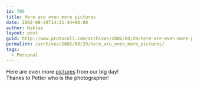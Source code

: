 ```yaml
---
id: 705
title: Here are even more pictures
date: 2002-08-29T14:21:44+00:00
author: Niklas
layout: post
guid: http://www.protocol7.com/archives/2002/08/29/here-are-even-more-pictures/
permalink: /archives/2002/08/29/here_are_even_more_pictures/
tags:
  - Personal
---
```

<div class='microid-a7568efb26a9a2aae6fc53033a03a851ccc5d78a'>
  <p>
    Here are even more <a href="http://www.e-familjen.com/bilder/eva_niklas/index.shtml" target="_blank">pictures</a> from our big day!<br /> Thanks to Petter who is the photographer!
  </p>
</div>